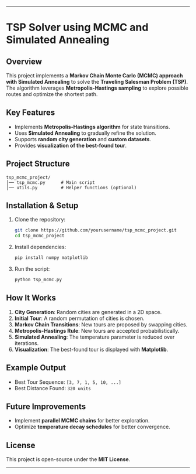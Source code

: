  

---

# **TSP Solver using MCMC and Simulated Annealing**  

## **Overview**  
This project implements a **Markov Chain Monte Carlo (MCMC) approach with Simulated Annealing** to solve the **Traveling Salesman Problem (TSP)**. The algorithm leverages **Metropolis-Hastings sampling** to explore possible routes and optimize the shortest path.  

## **Key Features**  
- Implements **Metropolis-Hastings algorithm** for state transitions.  
- Uses **Simulated Annealing** to gradually refine the solution.  
- Supports **random city generation** and **custom datasets**.  
- Provides **visualization of the best-found tour**.  

## **Project Structure**  
```
tsp_mcmc_project/
│── tsp_mcmc.py      # Main script
│── utils.py         # Helper functions (optional)

```

## **Installation & Setup**  
1. Clone the repository:  
   ```bash
   git clone https://github.com/yourusername/tsp_mcmc_project.git  
   cd tsp_mcmc_project  
   ```  
2. Install dependencies:  
   ```bash
   pip install numpy matplotlib  
   ```  
3. Run the script:  
   ```bash
   python tsp_mcmc.py  
   ```  

## **How It Works**  
1. **City Generation**: Random cities are generated in a 2D space.  
2. **Initial Tour**: A random permutation of cities is chosen.  
3. **Markov Chain Transitions**: New tours are proposed by swapping cities.  
4. **Metropolis-Hastings Rule**: New tours are accepted probabilistically.  
5. **Simulated Annealing**: The temperature parameter is reduced over iterations.  
6. **Visualization**: The best-found tour is displayed with **Matplotlib**.  

## **Example Output**  
- Best Tour Sequence: `[3, 7, 1, 5, 10, ...]`  
- Best Distance Found: `320 units`  

## **Future Improvements**  
- Implement **parallel MCMC chains** for better exploration.  
- Optimize **temperature decay schedules** for better convergence.  

## **License**  
This project is open-source under the **MIT License**.  

---

